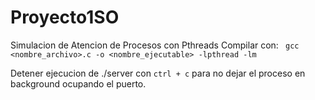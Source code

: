 # Proyecto1SO
Simulacion de Atencion de Procesos con Pthreads
Compilar con:
``` gcc <nombre_archivo>.c -o <nombre_ejecutable> -lpthread -lm```

Detener ejecucion de ./server con ```ctrl + c``` para no dejar el proceso en background ocupando el puerto.